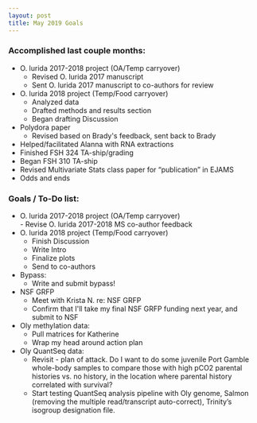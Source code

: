 ```yaml
---
layout: post
title: May 2019 Goals
---
```


### Accomplished last couple months:  
  - O. lurida 2017-2018 project (OA/Temp carryover)   
    - Revised O. lurida 2017 manuscript   
    - Sent O. lurida 2017 manuscript to co-authors for review  
  - O. lurida 2018 project (Temp/Food carryover)  
    - Analyzed data  
    - Drafted methods and results section  
    - Began drafting Discussion  
  - Polydora paper  
    - Revised based on Brady's feedback, sent back to Brady  
  - Helped/facilitated Alanna with RNA extractions  
  - Finished FSH 324 TA-ship/grading  
  - Began FSH 310 TA-ship  
  - Revised Multivariate Stats class paper for “publication” in EJAMS  
  - Odds and ends 
  

### Goals / To-Do list:    
  -  O. lurida 2017-2018 project (OA/Temp carryover)  
    - Revise O. lurida 2017-2018 MS co-author feedback  
  - O. lurida 2018 project (Temp/Food carryover)  
    - Finish Discussion  
    - Write Intro  
    - Finalize plots  
    - Send to co-authors  
  - Bypass:  
    - Write and submit bypass!   
  - NSF GRFP  
    - Meet with Krista N. re: NSF GRFP  
    - Confirm that I'll take my final NSF GRFP funding next year, and submit to NSF  
  - Oly methylation data:  
    - Pull matrices for Katherine  
    - Wrap my head around action plan  
  - Oly QuantSeq data: 
    - Revisit - plan of attack. Do I want to do some juvenile Port Gamble whole-body samples to compare those with high pCO2 parental histories vs. no history, in the location where parental history correlated with survival?  
    - Start testing QuantSeq analysis pipeline with Oly genome, Salmon (removing the multiple read/transcript auto-correct), Trinity’s isogroup designation file.  

    
